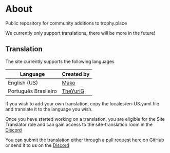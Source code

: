 # About

Public repository for community additions to trophy.place

We currently only support translations, there will be more in the future!

## Translation

The site currently supports the following languages

| Language             | Created by                                        |
| -------------------- | ------------------------------------------------- |
| English (US)         | [Mako](https://trophy.place/user/Derpy_Herpy_902) |
| Português Brasileiro | [TheYuriG](https://trophy.place/user/TheYuriG)    |

If you wish to add your own translation, copy the locales/en-US.yaml file and translate it to the language you wish.

Once you have started working on a translation, you are eligible for the Site Translator role and can gain access to the site-translation room in the [Discord](https://discord.gg/QkMeChW3Vn)

You can submit the translation either through a pull request here on GitHub or send it to us on the [Discord](https://discord.gg/QkMeChW3Vn)

